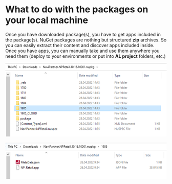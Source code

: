 # What to do with the packages on your local machine

Once you have downloaded package(s), you have to get apps included in the package(s). NuGet packages are nothing but structured **zip** archives. So you can easily extract their content and discover apps included inside. Once you have apps, you can manually take and use them anywhere you need them (deploy to your environments or put into **AL project** folders, etc.)

![](./../images/artifact_feeds_app_folders_inside_package.png)

![](./../images/artifact_feeds_app_inside_package_folder.png)
